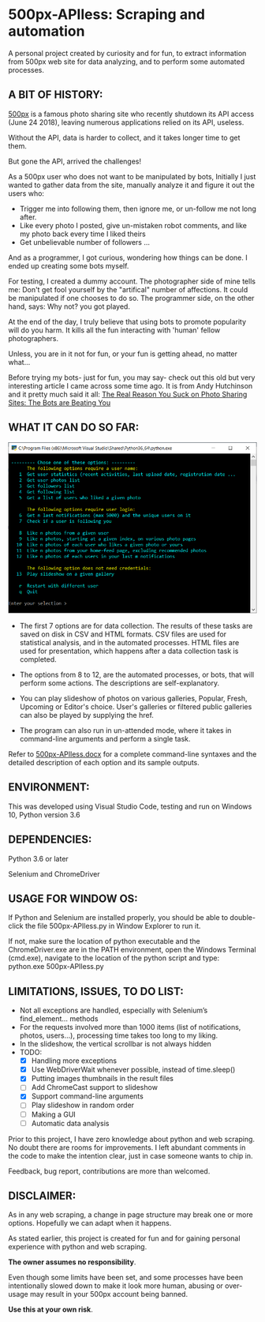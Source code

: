 # 500px-APIless: Scraping and automation
A personal project created by curiosity and for fun, to extract information from 500px web site for data analyzing, and to perform some automated processes.


## A BIT OF HISTORY: ##

[500px](https://500px.com) is a famous photo sharing site who recently shutdown its API access (June 24 2018), leaving numerous applications relied on its API, useless.

Without the API, data is harder to collect, and it takes longer time to get them.

But gone the API, arrived the challenges!


As a 500px user who does not want to be manipulated by bots, Initially I just wanted to gather data from the site, manually analyze it and figure it out the users who: 
 - Trigger me into following them, then ignore me, or un-follow me not long after.
 - Like every photo I posted, give un-mistaken robot comments, and like my photo back every time I liked theirs
 - Get unbelievable number of followers
 ...
 
And as a programmer, I got curious, wondering how things can be done. I ended up creating some bots myself.

For testing, I created a dummy account. 
The photographer side of mine tells me: Don't get fool yourself by the "artifical" number of affections. It could be manipulated if one chooses to do so.
The programmer side, on the other hand, says: Why not? you got played. 

At the end of the day, I truly believe that using bots to promote popularity will do you harm. It kills all the fun interacting with 'human' fellow photographers.

Unless, you are in it not for fun, or your fun is getting ahead, no matter what...

Before trying my bots- just for fun, you may say- check out this old but very interesting article I came across some time ago. 
It is from  Andy Hutchinson and it pretty much said it all:
 [The Real Reason You Suck on Photo Sharing Sites: The Bots are Beating You](https://petapixel.com/2017/02/27/real-reason-suck-photo-sharing-sites-bots-beating/) 


## WHAT IT CAN DO SO FAR: ##

![Main menu](/MainMenu.jpg)

- The first 7 options are for data collection. The results of these tasks are saved on disk in CSV and HTML formats. 
CSV files are used for statistical analysis, and in the automated processes. 
HTML files are used for presentation, which happens after a data collection task is completed.



- The options from 8 to 12, are the automated processes, or bots, that will perform some actions. The descriptions are self-explanatory.

- You can play slideshow of photos on various galleries, Popular, Fresh, Upcoming or Editor's choice.  User's galleries or filtered public galleries can also be played by supplying the href.

- The program can also run in un-attended mode, where it takes in command-line arguments and perform a single task. 

Refer to [500px-APIless.docx](/500px-APIless.docx) for a complete command-line syntaxes and the detailed description of each option and its sample outputs.



## ENVIRONMENT: ##

This was developed using Visual Studio Code, testing and run on Windows 10, Python version 3.6





## DEPENDENCIES: ##

Python 3.6 or later 

Selenium and ChromeDriver





## USAGE FOR WINDOW OS: ##

If Python and Selenium are installed properly, you should be able to double-click the file 500px-APIless.py in Window Explorer to run it.

If not, make sure the location of python executable and the ChromeDriver.exe are in the PATH environment, open the Windows Terminal (cmd.exe), navigate to the location of the python script and type:
 python.exe 500px-APIless.py




## LIMITATIONS, ISSUES, TO DO LIST: ## 

- Not all exceptions are handled, especially with Selenium’s find_element… methods
- For the requests involved more than 1000 items (list of notifications, photos, users…), processing time takes too long to my liking. 
- In the slideshow, the vertical scrollbar is not always hidden 
- TODO: 
   - [x] Handling more exceptions
   - [x] Use WebDriverWait whenever possible, instead of time.sleep()
   - [x] Putting images thumbnails in the result files
   - [ ] Add ChromeCast support to slideshow
   - [x] Support command-line arguments
   - [ ] Play slideshow in random order
   - [ ] Making a GUI 
   - [ ] Automatic data analysis

Prior to this project, I have zero knowledge about python and web scraping. No doubt there are rooms for improvements. 
I left abundant comments in the code to make the intention clear, just in case someone wants to chip in.

Feedback, bug report, contributions are more than welcomed.




## DISCLAIMER: ## 

As in any web scraping, a change in page structure may break one or more options. Hopefully we can adapt when it happens. 

As stated earlier, this project is created for fun and for gaining personal experience with python and web scraping. 

**The owner assumes no responsibility**.

Even though some limits have been set, and some processes have been intentionally slowed down to make it look more human, 
abusing or over-usage may result in your 500px account being banned. 

**Use this at your own risk**.



